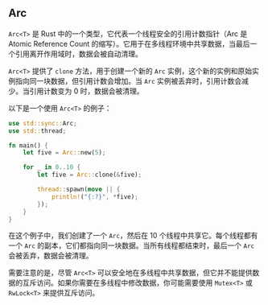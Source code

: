 ## Arc

`Arc<T>` 是 Rust 中的一个类型，它代表一个线程安全的引用计数指针（Arc 是 Atomic Reference Count 的缩写）。它用于在多线程环境中共享数据，当最后一个引用离开作用域时，数据会被自动清理。

`Arc<T>` 提供了 `clone` 方法，用于创建一个新的 `Arc` 实例，这个新的实例和原始实例指向同一块数据，但引用计数会增加。当 `Arc` 实例被丢弃时，引用计数会减少。当引用计数变为 0 时，数据会被清理。

以下是一个使用 `Arc<T>` 的例子：

```rust
use std::sync::Arc;
use std::thread;

fn main() {
    let five = Arc::new(5);

    for _ in 0..10 {
        let five = Arc::clone(&five);

        thread::spawn(move || {
            println!("{:?}", *five);
        });
    }
}
```

在这个例子中，我们创建了一个 `Arc`，然后在 10 个线程中共享它。每个线程都有一个 `Arc` 的副本，它们都指向同一块数据。当所有线程都结束时，最后一个 `Arc` 会被丢弃，数据会被清理。

需要注意的是，尽管 `Arc<T>` 可以安全地在多线程中共享数据，但它并不能提供数据的互斥访问。如果你需要在多线程中修改数据，你可能需要使用 `Mutex<T>` 或 `RwLock<T>` 来提供互斥访问。